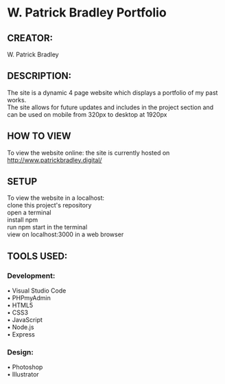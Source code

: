 # W. Patrick Bradley Portfolio

## CREATOR:
W. Patrick Bradley

## DESCRIPTION:
The site is a dynamic 4 page website which displays a portfolio of my past works.
<br>
The site allows for future updates and includes in the project section and can be used on mobile from 320px to desktop at 1920px

## HOW TO VIEW
To view the website online: the site is currently hosted on http://www.patrickbradley.digital/

## SETUP
To view the website in a localhost:
<br>
clone this project's repository
<br>
open a terminal
<br>
install npm
<br>
run npm start in the terminal
<br>
view on localhost:3000 in a web browser

## TOOLS USED:

### Development:
• Visual Studio Code
<br>
• PHPmyAdmin
<br>
• HTML5
<br>
• CSS3
<br>
• JavaScript
<br>
• Node.js
<br>
• Express 

### Design:
• Photoshop
<br>
• Illustrator

